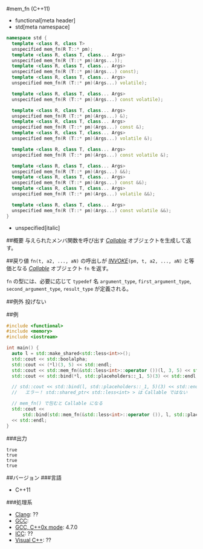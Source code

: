 #mem_fn (C++11)
* functional[meta header]
* std[meta namespace]

```cpp
namespace std {
  template <class R, class T>
  unspecified mem_fn(R T::* pm);
  template <class R, class T, class... Args>
  unspecified mem_fn(R (T::* pm)(Args...));
  template <class R, class T, class... Args>
  unspecified mem_fn(R (T::* pm)(Args...) const);
  template <class R, class T, class... Args>
  unspecified mem_fn(R (T::* pm)(Args...) volatile);

  template <class R, class T, class... Args>
  unspecified mem_fn(R (T::* pm)(Args...) const volatile);

  template <class R, class T, class... Args>
  unspecified mem_fn(R (T::* pm)(Args...) &);
  template <class R, class T, class... Args>
  unspecified mem_fn(R (T::* pm)(Args...) const &);
  template <class R, class T, class... Args>
  unspecified mem_fn(R (T::* pm)(Args...) volatile &);

  template <class R, class T, class... Args>
  unspecified mem_fn(R (T::* pm)(Args...) const volatile &);

  template <class R, class T, class... Args>
  unspecified mem_fn(R (T::* pm)(Args...) &&);
  template <class R, class T, class... Args>
  unspecified mem_fn(R (T::* pm)(Args...) const &&);
  template <class R, class T, class... Args>
  unspecified mem_fn(R (T::* pm)(Args...) volatile &&);

  template <class R, class T, class... Args>
  unspecified mem_fn(R (T::* pm)(Args...) const volatile &&);
}
```
* unspecified[italic]


##概要
与えられたメンバ関数を呼び出す [*Callable*](/reference/functional/callable.md) オブジェクトを生成して返す。


##戻り値
`fn(t, a2, ..., aN)` の呼出しが [*INVOKE*](./invoke.md)`(pm, t, a2, ..., aN)` と等価となる [*Callable*](./callable.md) オブジェクト `fn` を返す。

`fn` の型には、必要に応じて `typedef` 名 `argument_type`, `first_argument_type`, `second_argument_type`, `result_type` が定義される。


##例外
投げない


##例
```cpp
#include <functional>
#include <memory>
#include <iostream>

int main() {
  auto l = std::make_shared<std::less<int>>();
  std::cout << std::boolalpha;
  std::cout << (*l)(3, 5) << std::endl;
  std::cout << std::mem_fn(&std::less<int>::operator ())(l, 3, 5) << std::endl;
  std::cout << std::bind(*l, std::placeholders::_1, 5)(3) << std::endl;

  // std::cout << std::bind(l, std::placeholders::_1, 5)(3) << std::endl;
  //   エラー！ std::shared_ptr< std::less<int> > は Callable ではない

  // mem_fn() で包むと Callable になる
  std::cout <<
      std::bind(std::mem_fn(&std::less<int>::operator ()), l, std::placeholders::_1, 5)(3)
  << std::endl;
}
```

###出力
```
true
true
true
true
```

##バージョン
###言語
- C++11

###処理系
- [Clang](/implementation.md#clang): ??
- [GCC](/implementation.md#gcc):
- [GCC, C++0x mode](/implementation.md#gcc): 4.7.0
- [ICC](/implementation.md#icc): ??
- [Visual C++](/implementation.md#visual_cpp): ??

